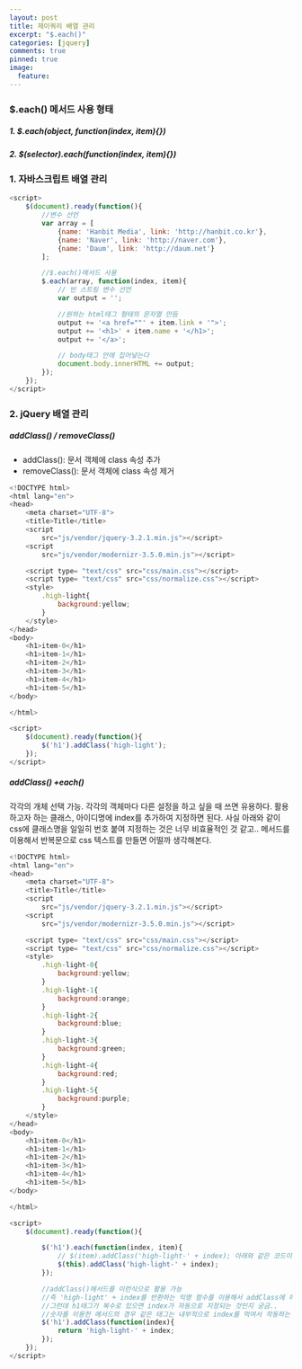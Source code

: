 ```yaml
---
layout: post
title: 제이쿼리 배열 관리
excerpt: "$.each()"
categories: [jquery]
comments: true
pinned: true
image:
  feature: 
---
```


### $.each() 메서드 사용 형태

##### 1. $.each(object, function(index, item){})
##### 2. $(selector).each(function(index, item){})

### 1. 자바스크립트 배열 관리

~~~javascript
<script>
    $(document).ready(function(){
        //변수 선언
        var array = [
            {name: 'Hanbit Media', link: 'http://hanbit.co.kr'},
            {name: 'Naver', link: 'http://naver.com'},
            {name: 'Daum', link: 'http://daum.net'}
        ];

        //$.each()메서드 사용
        $.each(array, function(index, item){
            // 빈 스트링 변수 선언
            var output = '';

            //원하는 html태그 형태의 문자열 만듬
            output += '<a href=""' + item.link + '">';
            output += '<h1>' + item.name + '</h1>';
            output += '</a>';

            // body태그 안에 집어넣는다
            document.body.innerHTML += output;
        });
    });
</script>
~~~

### 2. jQuery 배열 관리

##### addClass() / removeClass()

* addClass(): 문서 객체에 class 속성 추가
* removeClass(): 문서 객체에 class 속성 제거

~~~javascript
<!DOCTYPE html>
<html lang="en">
<head>
    <meta charset="UTF-8">
    <title>Title</title>
    <script
        src="js/vendor/jquery-3.2.1.min.js"></script>
    <script
        src="js/vendor/modernizr-3.5.0.min.js"></script>

    <script type= "text/css" src="css/main.css"></script>
    <script type= "text/css" src="css/normalize.css"></script>
    <style>
        .high-light{
            background:yellow;
        }
    </style>
</head>
<body>
    <h1>item-0</h1>
    <h1>item-1</h1>
    <h1>item-2</h1>
    <h1>item-3</h1>
    <h1>item-4</h1>
    <h1>item-5</h1>
</body>

</html>

<script>
    $(document).ready(function(){
        $('h1').addClass('high-light');
    });
</script>

~~~

##### addClass() +each()

각각의 개체 선택 가능. 각각의 객체마다 다른 설정을 하고 싶을 때 쓰면 유용하다. 활용하고자 하는 클래스, 아이디명에 index를 추가하여 지정하면 된다. 사실 아래와 같이 css에 클래스명을 일일히 번호 붙여 지정하는 것은 너무 비효율적인 것 같고.. 메서드를 이용해서 반복문으로 css 텍스트를 만들면 어떨까 생각해본다.

~~~javascript
<!DOCTYPE html>
<html lang="en">
<head>
    <meta charset="UTF-8">
    <title>Title</title>
    <script
        src="js/vendor/jquery-3.2.1.min.js"></script>
    <script
        src="js/vendor/modernizr-3.5.0.min.js"></script>

    <script type= "text/css" src="css/main.css"></script>
    <script type= "text/css" src="css/normalize.css"></script>
    <style>
        .high-light-0{
            background:yellow;
        }
        .high-light-1{
            background:orange;
        }
        .high-light-2{
            background:blue;
        }
        .high-light-3{
            background:green;
        }
        .high-light-4{
            background:red;
        }
        .high-light-5{
            background:purple;
        }
    </style>
</head>
<body>
    <h1>item-0</h1>
    <h1>item-1</h1>
    <h1>item-2</h1>
    <h1>item-3</h1>
    <h1>item-4</h1>
    <h1>item-5</h1>
</body>

</html>

<script>
    $(document).ready(function(){

        $('h1').each(function(index, item){
            // $(item).addClass('high-light-' + index); 아래와 같은 코드이나, this를 더 많이 쓴다.
            $(this).addClass('high-light-' + index);
        });

        //addClass()메서드를 이런식으로 활용 가능
        //즉 'high-light' + index를 반환하는 익명 함수를 이용해서 addClass에 매개변수로 넘기는 것.
        //그런데 h1태그가 복수로 있으면 index가 자동으로 지정되는 것인지 궁금..
        //숫자를 이용한 메서드의 경우 같은 태그는 내부적으로 index를 먹여서 작동하는 것이 맞는 듯 하다.
        $('h1').addClass(function(index){
            return 'high-light-' + index;
        });
    });
</script>
~~~
